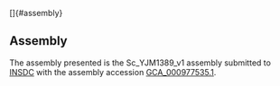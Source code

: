 []{#assembly}

Assembly
--------

The assembly presented is the Sc\_YJM1389\_v1 assembly submitted to
[INSDC](http://www.insdc.org) with the assembly accession
[GCA\_000977535.1](http://www.ebi.ac.uk/ena/data/view/GCA_000977535.1).

